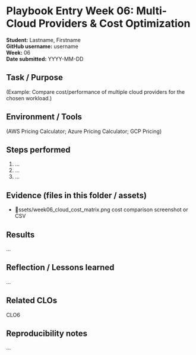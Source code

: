 # Playbook Entry  Week 06: Multi-Cloud Providers & Cost Optimization

**Student:** Lastname, Firstname  
**GitHub username:** username  
**Week:** 06  
**Date submitted:** YYYY-MM-DD

## Task / Purpose
(Example: Compare cost/performance of multiple cloud providers for the chosen workload.)

## Environment / Tools
(AWS Pricing Calculator; Azure Pricing Calculator; GCP Pricing)

## Steps performed
1. ...
2. ...
3. ...

## Evidence (files in this folder / assets)
- ssets/week06_cloud_cost_matrix.png  cost comparison screenshot or CSV

## Results
...

## Reflection / Lessons learned
...

## Related CLOs
CLO6

## Reproducibility notes
...
